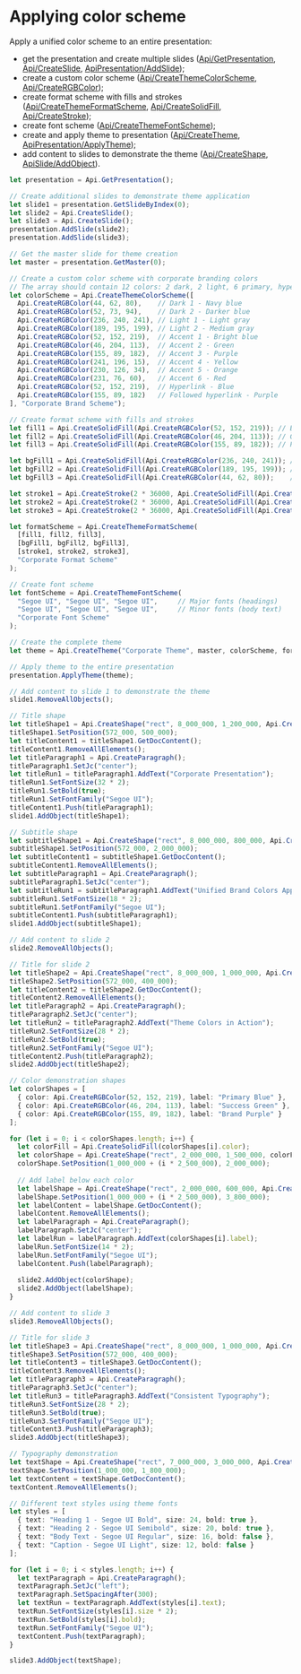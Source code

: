 # Applying color scheme

Apply a unified color scheme to an entire presentation:

- get the presentation and create multiple slides ([Api/GetPresentation](/docs/office-api/usage-api/presentation-api/Api/Methods/GetPresentation.md), [Api/CreateSlide](/docs/office-api/usage-api/presentation-api/Api/Methods/CreateSlide.md), [ApiPresentation/AddSlide](/docs/office-api/usage-api/presentation-api/ApiPresentation/Methods/AddSlide.md));
- create a custom color scheme ([Api/CreateThemeColorScheme](/docs/office-api/usage-api/presentation-api/Api/Methods/CreateThemeColorScheme.md), [Api/CreateRGBColor](/docs/office-api/usage-api/presentation-api/Api/Methods/CreateRGBColor.md));
- create format scheme with fills and strokes ([Api/CreateThemeFormatScheme](/docs/office-api/usage-api/presentation-api/Api/Methods/CreateThemeFormatScheme.md), [Api/CreateSolidFill](/docs/office-api/usage-api/presentation-api/Api/Methods/CreateSolidFill.md), [Api/CreateStroke](/docs/office-api/usage-api/presentation-api/Api/Methods/CreateStroke.md));
- create font scheme ([Api/CreateThemeFontScheme](/docs/office-api/usage-api/presentation-api/Api/Methods/CreateThemeFontScheme.md));
- create and apply theme to presentation ([Api/CreateTheme](/docs/office-api/usage-api/presentation-api/Api/Methods/CreateTheme.md), [ApiPresentation/ApplyTheme](/docs/office-api/usage-api/presentation-api/ApiPresentation/Methods/ApplyTheme.md));
- add content to slides to demonstrate the theme ([Api/CreateShape](/docs/office-api/usage-api/presentation-api/Api/Methods/CreateShape.md), [ApiSlide/AddObject](/docs/office-api/usage-api/presentation-api/ApiSlide/Methods/AddObject.md)).

```ts editor-pptx
let presentation = Api.GetPresentation();

// Create additional slides to demonstrate theme application
let slide1 = presentation.GetSlideByIndex(0);
let slide2 = Api.CreateSlide();
let slide3 = Api.CreateSlide();
presentation.AddSlide(slide2);
presentation.AddSlide(slide3);

// Get the master slide for theme creation
let master = presentation.GetMaster(0);

// Create a custom color scheme with corporate branding colors
// The array should contain 12 colors: 2 dark, 2 light, 6 primary, hyperlink, followed hyperlink
let colorScheme = Api.CreateThemeColorScheme([
  Api.CreateRGBColor(44, 62, 80),    // Dark 1 - Navy blue
  Api.CreateRGBColor(52, 73, 94),    // Dark 2 - Darker blue
  Api.CreateRGBColor(236, 240, 241), // Light 1 - Light gray
  Api.CreateRGBColor(189, 195, 199), // Light 2 - Medium gray
  Api.CreateRGBColor(52, 152, 219),  // Accent 1 - Bright blue
  Api.CreateRGBColor(46, 204, 113),  // Accent 2 - Green
  Api.CreateRGBColor(155, 89, 182),  // Accent 3 - Purple
  Api.CreateRGBColor(241, 196, 15),  // Accent 4 - Yellow
  Api.CreateRGBColor(230, 126, 34),  // Accent 5 - Orange
  Api.CreateRGBColor(231, 76, 60),   // Accent 6 - Red
  Api.CreateRGBColor(52, 152, 219),  // Hyperlink - Blue
  Api.CreateRGBColor(155, 89, 182)   // Followed hyperlink - Purple
], "Corporate Brand Scheme");

// Create format scheme with fills and strokes
let fill1 = Api.CreateSolidFill(Api.CreateRGBColor(52, 152, 219)); // Blue fill
let fill2 = Api.CreateSolidFill(Api.CreateRGBColor(46, 204, 113)); // Green fill
let fill3 = Api.CreateSolidFill(Api.CreateRGBColor(155, 89, 182)); // Purple fill

let bgFill1 = Api.CreateSolidFill(Api.CreateRGBColor(236, 240, 241)); // Light background
let bgFill2 = Api.CreateSolidFill(Api.CreateRGBColor(189, 195, 199)); // Medium background
let bgFill3 = Api.CreateSolidFill(Api.CreateRGBColor(44, 62, 80));    // Dark background

let stroke1 = Api.CreateStroke(2 * 36000, Api.CreateSolidFill(Api.CreateRGBColor(52, 152, 219))); // Blue stroke
let stroke2 = Api.CreateStroke(2 * 36000, Api.CreateSolidFill(Api.CreateRGBColor(46, 204, 113))); // Green stroke
let stroke3 = Api.CreateStroke(2 * 36000, Api.CreateSolidFill(Api.CreateRGBColor(155, 89, 182))); // Purple stroke

let formatScheme = Api.CreateThemeFormatScheme(
  [fill1, fill2, fill3], 
  [bgFill1, bgFill2, bgFill3], 
  [stroke1, stroke2, stroke3], 
  "Corporate Format Scheme"
);

// Create font scheme
let fontScheme = Api.CreateThemeFontScheme(
  "Segoe UI", "Segoe UI", "Segoe UI",     // Major fonts (headings)
  "Segoe UI", "Segoe UI", "Segoe UI",     // Minor fonts (body text)
  "Corporate Font Scheme"
);

// Create the complete theme
let theme = Api.CreateTheme("Corporate Theme", master, colorScheme, formatScheme, fontScheme);

// Apply theme to the entire presentation
presentation.ApplyTheme(theme);

// Add content to slide 1 to demonstrate the theme
slide1.RemoveAllObjects();

// Title shape
let titleShape1 = Api.CreateShape("rect", 8_000_000, 1_200_000, Api.CreateNoFill(), Api.CreateStroke(0, Api.CreateNoFill()));
titleShape1.SetPosition(572_000, 500_000);
let titleContent1 = titleShape1.GetDocContent();
titleContent1.RemoveAllElements();
let titleParagraph1 = Api.CreateParagraph();
titleParagraph1.SetJc("center");
let titleRun1 = titleParagraph1.AddText("Corporate Presentation");
titleRun1.SetFontSize(32 * 2);
titleRun1.SetBold(true);
titleRun1.SetFontFamily("Segoe UI");
titleContent1.Push(titleParagraph1);
slide1.AddObject(titleShape1);

// Subtitle shape
let subtitleShape1 = Api.CreateShape("rect", 8_000_000, 800_000, Api.CreateNoFill(), Api.CreateStroke(0, Api.CreateNoFill()));
subtitleShape1.SetPosition(572_000, 2_000_000);
let subtitleContent1 = subtitleShape1.GetDocContent();
subtitleContent1.RemoveAllElements();
let subtitleParagraph1 = Api.CreateParagraph();
subtitleParagraph1.SetJc("center");
let subtitleRun1 = subtitleParagraph1.AddText("Unified Brand Colors Applied");
subtitleRun1.SetFontSize(18 * 2);
subtitleRun1.SetFontFamily("Segoe UI");
subtitleContent1.Push(subtitleParagraph1);
slide1.AddObject(subtitleShape1);

// Add content to slide 2
slide2.RemoveAllObjects();

// Title for slide 2
let titleShape2 = Api.CreateShape("rect", 8_000_000, 1_000_000, Api.CreateNoFill(), Api.CreateStroke(0, Api.CreateNoFill()));
titleShape2.SetPosition(572_000, 400_000);
let titleContent2 = titleShape2.GetDocContent();
titleContent2.RemoveAllElements();
let titleParagraph2 = Api.CreateParagraph();
titleParagraph2.SetJc("center");
let titleRun2 = titleParagraph2.AddText("Theme Colors in Action");
titleRun2.SetFontSize(28 * 2);
titleRun2.SetBold(true);
titleRun2.SetFontFamily("Segoe UI");
titleContent2.Push(titleParagraph2);
slide2.AddObject(titleShape2);

// Color demonstration shapes
let colorShapes = [
  { color: Api.CreateRGBColor(52, 152, 219), label: "Primary Blue" },
  { color: Api.CreateRGBColor(46, 204, 113), label: "Success Green" },
  { color: Api.CreateRGBColor(155, 89, 182), label: "Brand Purple" }
];

for (let i = 0; i < colorShapes.length; i++) {
  let colorFill = Api.CreateSolidFill(colorShapes[i].color);
  let colorShape = Api.CreateShape("rect", 2_000_000, 1_500_000, colorFill, Api.CreateStroke(0, Api.CreateNoFill()));
  colorShape.SetPosition(1_000_000 + (i * 2_500_000), 2_000_000);
  
  // Add label below each color
  let labelShape = Api.CreateShape("rect", 2_000_000, 600_000, Api.CreateNoFill(), Api.CreateStroke(0, Api.CreateNoFill()));
  labelShape.SetPosition(1_000_000 + (i * 2_500_000), 3_800_000);
  let labelContent = labelShape.GetDocContent();
  labelContent.RemoveAllElements();
  let labelParagraph = Api.CreateParagraph();
  labelParagraph.SetJc("center");
  let labelRun = labelParagraph.AddText(colorShapes[i].label);
  labelRun.SetFontSize(14 * 2);
  labelRun.SetFontFamily("Segoe UI");
  labelContent.Push(labelParagraph);
  
  slide2.AddObject(colorShape);
  slide2.AddObject(labelShape);
}

// Add content to slide 3
slide3.RemoveAllObjects();

// Title for slide 3
let titleShape3 = Api.CreateShape("rect", 8_000_000, 1_000_000, Api.CreateNoFill(), Api.CreateStroke(0, Api.CreateNoFill()));
titleShape3.SetPosition(572_000, 400_000);
let titleContent3 = titleShape3.GetDocContent();
titleContent3.RemoveAllElements();
let titleParagraph3 = Api.CreateParagraph();
titleParagraph3.SetJc("center");
let titleRun3 = titleParagraph3.AddText("Consistent Typography");
titleRun3.SetFontSize(28 * 2);
titleRun3.SetBold(true);
titleRun3.SetFontFamily("Segoe UI");
titleContent3.Push(titleParagraph3);
slide3.AddObject(titleShape3);

// Typography demonstration
let textShape = Api.CreateShape("rect", 7_000_000, 3_000_000, Api.CreateNoFill(), Api.CreateStroke(0, Api.CreateNoFill()));
textShape.SetPosition(1_000_000, 1_800_000);
let textContent = textShape.GetDocContent();
textContent.RemoveAllElements();

// Different text styles using theme fonts
let styles = [
  { text: "Heading 1 - Segoe UI Bold", size: 24, bold: true },
  { text: "Heading 2 - Segoe UI Semibold", size: 20, bold: true },
  { text: "Body Text - Segoe UI Regular", size: 16, bold: false },
  { text: "Caption - Segoe UI Light", size: 12, bold: false }
];

for (let i = 0; i < styles.length; i++) {
  let textParagraph = Api.CreateParagraph();
  textParagraph.SetJc("left");
  textParagraph.SetSpacingAfter(300);
  let textRun = textParagraph.AddText(styles[i].text);
  textRun.SetFontSize(styles[i].size * 2);
  textRun.SetBold(styles[i].bold);
  textRun.SetFontFamily("Segoe UI");
  textContent.Push(textParagraph);
}

slide3.AddObject(textShape);
```
